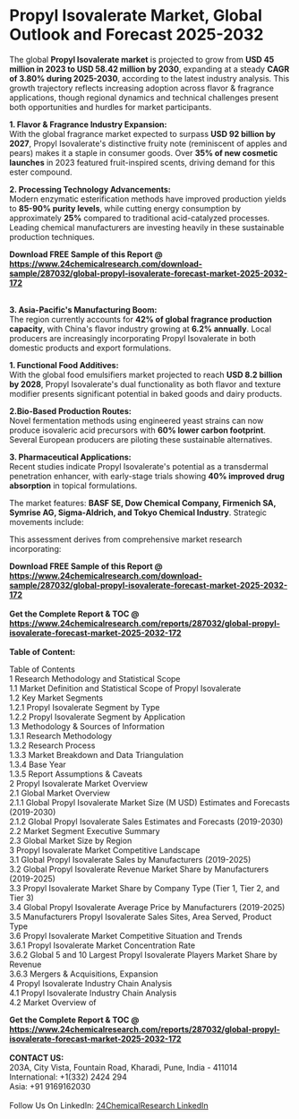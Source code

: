 <h1>Propyl Isovalerate Market, Global Outlook and Forecast 2025-2032</h1><p>The global <strong>Propyl Isovalerate market</strong> is projected to grow from <strong>USD 45 million in 2023 to USD 58.42 million by 2030</strong>, expanding at a steady <strong>CAGR of 3.80% during 2025-2030</strong>, according to the latest industry analysis. This growth trajectory reflects increasing adoption across flavor &amp; fragrance applications, though regional dynamics and technical challenges present both opportunities and hurdles for market participants.</p><p><strong>1. Flavor &amp; Fragrance Industry Expansion:</strong><br>
With the global fragrance market expected to surpass <strong>USD 92 billion by 2027</strong>, Propyl Isovalerate's distinctive fruity note (reminiscent of apples and pears) makes it a staple in consumer goods. Over <strong>35% of new cosmetic launches</strong> in 2023 featured fruit-inspired scents, driving demand for this ester compound.</p><p><strong>2. Processing Technology Advancements:</strong><br>
Modern enzymatic esterification methods have improved production yields to <strong>85-90% purity levels</strong>, while cutting energy consumption by approximately <strong>25%</strong> compared to traditional acid-catalyzed processes. Leading chemical manufacturers are investing heavily in these sustainable production techniques.</p><div><b>Download FREE Sample of this Report @ 
            <a href="https://www.24chemicalresearch.com/download-sample/287032/global-propyl-isovalerate-forecast-market-2025-2032-172">
            https://www.24chemicalresearch.com/download-sample/287032/global-propyl-isovalerate-forecast-market-2025-2032-172</a></b></div><br><p><strong>3. Asia-Pacific's Manufacturing Boom:</strong><br>
The region currently accounts for <strong>42% of global fragrance production capacity</strong>, with China's flavor industry growing at <strong>6.2% annually</strong>. Local producers are increasingly incorporating Propyl Isovalerate in both domestic products and export formulations.</p><p><strong>1. Functional Food Additives:</strong><br>
With the global food emulsifiers market projected to reach <strong>USD 8.2 billion by 2028</strong>, Propyl Isovalerate's dual functionality as both flavor and texture modifier presents significant potential in baked goods and dairy products.</p><p><strong>2.Bio-Based Production Routes:</strong><br>
Novel fermentation methods using engineered yeast strains can now produce isovaleric acid precursors with <strong>60% lower carbon footprint</strong>. Several European producers are piloting these sustainable alternatives.</p><p><strong>3. Pharmaceutical Applications:</strong><br>
Recent studies indicate Propyl Isovalerate's potential as a transdermal penetration enhancer, with early-stage trials showing <strong>40% improved drug absorption</strong> in topical formulations.</p><p>The market features: <strong>BASF SE, Dow Chemical Company, Firmenich SA, Symrise AG, Sigma-Aldrich, and Tokyo Chemical Industry</strong>. Strategic movements include:</p><p>This assessment derives from comprehensive market research incorporating:</p><div><b>Download FREE Sample of this Report @ 
            <a href="https://www.24chemicalresearch.com/download-sample/287032/global-propyl-isovalerate-forecast-market-2025-2032-172">
            https://www.24chemicalresearch.com/download-sample/287032/global-propyl-isovalerate-forecast-market-2025-2032-172</a></b></div><br><div><b>Get the Complete Report & TOC @ 
            <a href="https://www.24chemicalresearch.com/reports/287032/global-propyl-isovalerate-forecast-market-2025-2032-172">
            https://www.24chemicalresearch.com/reports/287032/global-propyl-isovalerate-forecast-market-2025-2032-172</a></b></div><br>
            <b>Table of Content:</b><p>Table of Contents<br />
1 Research Methodology and Statistical Scope<br />
1.1 Market Definition and Statistical Scope of Propyl Isovalerate<br />
1.2 Key Market Segments<br />
1.2.1 Propyl Isovalerate Segment by Type<br />
1.2.2 Propyl Isovalerate Segment by Application<br />
1.3 Methodology & Sources of Information<br />
1.3.1 Research Methodology<br />
1.3.2 Research Process<br />
1.3.3 Market Breakdown and Data Triangulation<br />
1.3.4 Base Year<br />
1.3.5 Report Assumptions & Caveats<br />
2 Propyl Isovalerate Market Overview<br />
2.1 Global Market Overview<br />
2.1.1 Global Propyl Isovalerate Market Size (M USD) Estimates and Forecasts (2019-2030)<br />
2.1.2 Global Propyl Isovalerate Sales Estimates and Forecasts (2019-2030)<br />
2.2 Market Segment Executive Summary<br />
2.3 Global Market Size by Region<br />
3 Propyl Isovalerate Market Competitive Landscape<br />
3.1 Global Propyl Isovalerate Sales by Manufacturers (2019-2025)<br />
3.2 Global Propyl Isovalerate Revenue Market Share by Manufacturers (2019-2025)<br />
3.3 Propyl Isovalerate Market Share by Company Type (Tier 1, Tier 2, and Tier 3)<br />
3.4 Global Propyl Isovalerate Average Price by Manufacturers (2019-2025)<br />
3.5 Manufacturers Propyl Isovalerate Sales Sites, Area Served, Product Type<br />
3.6 Propyl Isovalerate Market Competitive Situation and Trends<br />
3.6.1 Propyl Isovalerate Market Concentration Rate<br />
3.6.2 Global 5 and 10 Largest Propyl Isovalerate Players Market Share by Revenue<br />
3.6.3 Mergers & Acquisitions, Expansion<br />
4 Propyl Isovalerate Industry Chain Analysis<br />
4.1 Propyl Isovalerate Industry Chain Analysis<br />
4.2 Market Overview of</p><div><b>Get the Complete Report & TOC @ 
            <a href="https://www.24chemicalresearch.com/reports/287032/global-propyl-isovalerate-forecast-market-2025-2032-172">
            https://www.24chemicalresearch.com/reports/287032/global-propyl-isovalerate-forecast-market-2025-2032-172</a></b></div><br><b>CONTACT US:</b><br>
            203A, City Vista, Fountain Road, Kharadi, Pune, India - 411014<br>
            International: +1(332) 2424 294<br>
            Asia: +91 9169162030 <br><br>
            Follow Us On LinkedIn: <a href="https://www.linkedin.com/company/24chemicalresearch/">24ChemicalResearch LinkedIn</a>